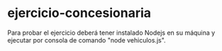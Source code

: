 # ejercicio-concesionaria

Para probar el ejercicio deberá tener instalado Nodejs en su máquina y ejecutar por consola de comando "node vehiculos.js".
